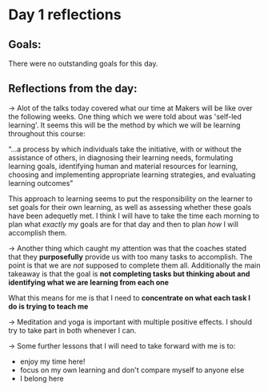 # Day 1 reflections

## Goals: 
There were no outstanding goals for this day. 

## Reflections from the day:
-> Alot of the talks today covered what our time at Makers will be like over the following weeks. 
   One thing which we were told about was 'self-led learning'. It seems this will be the method by which we will be learning throughout this course: 

  “...a process by which individuals take the initiative, with or without the assistance of others, in diagnosing their learning needs, formulating learning goals, identifying human and material resources for learning, choosing and implementing appropriate learning strategies, and evaluating learning outcomes”

   This approach to learning seems to put the responsibility on the learner to set goals for their own learning, as well as assessing whether these goals have been adequetly met. 
   I think I will have to take the time each morning to plan what *exactly* my goals are for that day and then to plan *how* I will accomplish them. 

-> Another thing which caught my attention was that the coaches stated that they **purposefully** provide us with too many tasks to accomplish. 
   The point is that we are *not* supposed to complete them all. Additionally the main takeaway is that the goal is **not completing tasks but thinking about and identifying what we are learning from each one**
   
   What this means for me is that I need to **concentrate on what each task I do is trying to teach me**
  
-> Meditation and yoga is important with multiple positive effects. I should try to take part in both whenever I can. 

-> Some further lessons that I will need to take forward with me is to: 
  * enjoy my time here!
  * focus on my own learning and don't compare myself to anyone else 
  * I belong here
